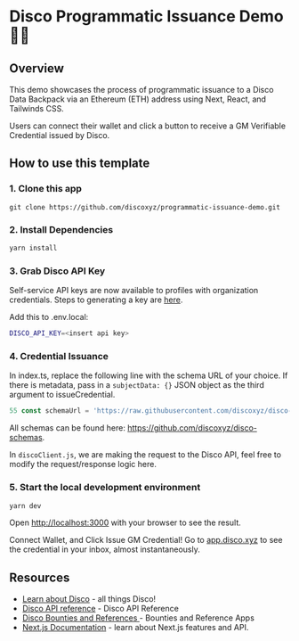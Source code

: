 # Disco Programmatic Issuance Demo 🕺🔮

<!-- ### Check out the live demo 👉 [NextJS wagmi](https://nextjs-wagmi.vercel.app/) -->

## Overview
This demo showcases the process of programmatic issuance to a Disco Data Backpack via an Ethereum (ETH) address using Next, React, and Tailwinds CSS.

Users can connect their wallet and click a button to receive a GM Verifiable Credential issued by Disco. 


## How to use this template

### 1. Clone this app
```
git clone https://github.com/discoxyz/programmatic-issuance-demo.git
```

### 2. Install Dependencies
```bash
yarn install
```

### 3. Grab Disco API Key

Self-service API keys are now available to profiles with organization credentials. Steps to generating a key are [here](https://disco.mirror.xyz/8AkcZERU2amKqb5cQj3GLoFDtxDm0uwi-Zp_m5_L5hM).

Add this to .env.local:

```bash
DISCO_API_KEY=<insert api key>
```

### 4. Credential Issuance
In index.ts, replace the following line with the schema URL of your choice. If there is metadata, pass in a `subjectData: {}` JSON object as the third argument to issueCredential.

```javascript
55 const schemaUrl = 'https://raw.githubusercontent.com/discoxyz/disco-schemas/main/json/GMCredential/1-0-0.json';
```
All schemas can be found here: https://github.com/discoxyz/disco-schemas.

In `discoClient.js`, we are making the request to the Disco API, feel free to modify the request/response logic here.

### 5. Start the local development environment
```bash
yarn dev
```

Open [http://localhost:3000](http://localhost:3000) with your browser to see the result.

Connect Wallet, and Click Issue GM Credential! Go to [app.disco.xyz](app.disco.xyz) to see the credential in your inbox, almost instantaneously.

## Resources

- [Learn about Disco](https://docs.disco.xyz) - all things Disco!
- [Disco API reference](https://docs.disco.xyz/v2/for-developers/get-started-with-discos-api/) - Disco API Reference
- [Disco Bounties and References ](https://docs.disco.xyz/v2/for-developers/bounties-and-examples) - Bounties and Reference Apps
- [Next.js Documentation](https://nextjs.org/docs) - learn about Next.js features and API.

<!-- UP NEXT!! ## Deploy on Vercel
[![Deploy with Vercel](https://vercel.com/button)](https://vercel.com/new/clone?repository-url=https%3A%2F%2Fgithub.com%2FSeth-McKilla%2Fnextjs-wagmi&env=NEXT_PUBLIC_INFURA_ID)

The easiest way to deploy your Next.js app is to use the [Vercel Platform](https://vercel.com/new?utm_medium=default-template&filter=next.js&utm_source=create-next-app&utm_campaign=create-next-app-readme) from the creators of Next.js. --> 
